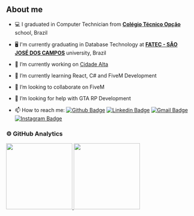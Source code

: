 ## About me

- 💻 I graduated in Computer Technician from [**Colégio Técnico Opção**](http://site.colegiotecnicoopcao.com.br/) school, Brazil

- 🖥 I'm currently graduating in Database Technology  at [**FATEC - SÃO JOSÉ DOS CAMPOS**](https://fatecsjc-prd.azurewebsites.net/) university, Brazil

- 🔭 I’m currently working on <a href="https://cidadealta.gg">Cidade Alta</a> 

- 🌱 I’m currently learning React, C# and FiveM Development

- 👯 I’m looking to collaborate on FiveM 

- 🤔 I’m looking for help with GTA RP Development

- 📫 How to reach me: [![Github Badge](https://img.shields.io/badge/-Github-000?style=flat-square&logo=Github&logoColor=white&link=https://github.com/giraudgabriel)](https://github.com/giraudgabriel)
[![Linkedin Badge](https://img.shields.io/badge/-LinkedIn-blue?style=flat-square&logo=Linkedin&logoColor=white&link=https://www.linkedin.com/in/ggiraud/)](https://www.linkedin.com/in/ggiraud/)
[![Gmail Badge](https://img.shields.io/badge/-Gmail-c14438?style=flat-square&logo=Gmail&logoColor=white&link=mailto:gabrielgiraud71@gmail.com)](mailto:gabrielgiraud71@gmail.com)
[![Instagram Badge](https://img.shields.io/badge/-Instagram-C13584?style=flat-square&labelColor=C13584&logo=instagram&logoColor=white&link=https://www.instagram.com/gibaraud/)](https://www.instagram.com/gibaraud/)

<h3> ⚙️  GitHub Analytics </h3>
  
<a href="https://github.com/giraudgabriel">
  <img height="180em" src="https://github-readme-stats.vercel.app/api?username=giraudgabriel&theme=react&show_icons=true" style"max-width: 50%;" />
  <!-- <img height="180em" src="https://github-readme-stats.vercel.app/api/top-langs/?username=giraudgabriel&theme=react&layout=compact" style"max-width: 100%;" /> -->
  <img height="180em" src="https://github-readme-stats.vercel.app/api/wakatime?username=giraudgabriel&theme=react&layout=compact" style"max-width: 50%;" />
</a>

